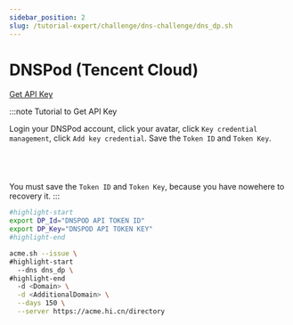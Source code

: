 ```yaml
---
sidebar_position: 2
slug: /tutorial-expert/challenge/dns-challenge/dns_dp.sh
---
```


# DNSPod (Tencent Cloud)

<p><a href="https://console.dnspod.cn/account/token/token" className="button button--secondary button--lg text--no-decoration">Get API Key</a></p>

:::note Tutorial to Get API Key

Login your DNSPod account, click your avatar, click `Key credential management`, click `Add key credential`.
Save the `Token ID` and `Token Key`.

<p><img srcset="../../../../docs/dnspod-create-api-token-step-1.png 2x"></img></p>
<p><img srcset="../../../../docs/dnspod-create-api-token-step-2.png 2x"></img></p>
<p><img srcset="../../../../docs/dnspod-create-api-token-step-3.png 2x"></img></p>
<p><img srcset="../../../../docs/dnspod-create-api-token-step-4.png 2x"></img></p>

You must save the `Token ID` and `Token Key`, because you have nowehere to recovery it.
:::

```bash
#highlight-start
export DP_Id="DNSPOD API TOKEN ID"
export DP_Key="DNSPOD API TOKEN KEY"
#highlight-end

acme.sh --issue \
#highlight-start
  --dns dns_dp \
#highlight-end
  -d <Domain> \
  -d <AdditionalDomain> \
  --days 150 \
  --server https://acme.hi.cn/directory
```
